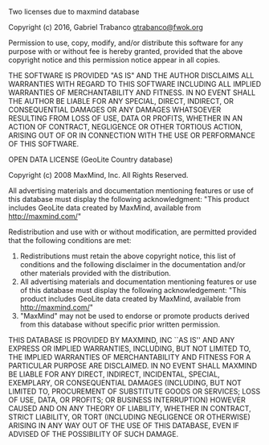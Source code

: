 Two licenses due to maxmind database


Copyright (c) 2016, Gabriel Trabanco <gtrabanco@fwok.org>

Permission to use, copy, modify, and/or distribute this software for any
purpose with or without fee is hereby granted, provided that the above
copyright notice and this permission notice appear in all copies.

THE SOFTWARE IS PROVIDED "AS IS" AND THE AUTHOR DISCLAIMS ALL WARRANTIES
WITH REGARD TO THIS SOFTWARE INCLUDING ALL IMPLIED WARRANTIES OF
MERCHANTABILITY AND FITNESS. IN NO EVENT SHALL THE AUTHOR BE LIABLE FOR
ANY SPECIAL, DIRECT, INDIRECT, OR CONSEQUENTIAL DAMAGES OR ANY DAMAGES
WHATSOEVER RESULTING FROM LOSS OF USE, DATA OR PROFITS, WHETHER IN AN
ACTION OF CONTRACT, NEGLIGENCE OR OTHER TORTIOUS ACTION, ARISING OUT OF
OR IN CONNECTION WITH THE USE OR PERFORMANCE OF THIS SOFTWARE.




OPEN DATA LICENSE (GeoLite Country database)

Copyright (c) 2008 MaxMind, Inc.  All Rights Reserved.

All advertising materials and documentation mentioning features or use of
this database must display the following acknowledgment:
"This product includes GeoLite data created by MaxMind, available from
http://maxmind.com/"

Redistribution and use with or without modification, are permitted provided
that the following conditions are met:
1. Redistributions must retain the above copyright notice, this list of
conditions and the following disclaimer in the documentation and/or other
materials provided with the distribution. 
2. All advertising materials and documentation mentioning features or use of
this database must display the following acknowledgement:
"This product includes GeoLite data created by MaxMind, available from
http://maxmind.com/"
3. "MaxMind" may not be used to endorse or promote products derived from this
database without specific prior written permission.

THIS DATABASE IS PROVIDED BY MAXMIND, INC ``AS IS'' AND ANY 
EXPRESS OR IMPLIED WARRANTIES, INCLUDING, BUT NOT LIMITED TO, THE IMPLIED 
WARRANTIES OF MERCHANTABILITY AND FITNESS FOR A PARTICULAR PURPOSE ARE 
DISCLAIMED. IN NO EVENT SHALL MAXMIND BE LIABLE FOR ANY 
DIRECT, INDIRECT, INCIDENTAL, SPECIAL, EXEMPLARY, OR CONSEQUENTIAL DAMAGES 
(INCLUDING, BUT NOT LIMITED TO, PROCUREMENT OF SUBSTITUTE GOODS OR SERVICES; 
LOSS OF USE, DATA, OR PROFITS; OR BUSINESS INTERRUPTION) HOWEVER CAUSED AND
ON ANY THEORY OF LIABILITY, WHETHER IN CONTRACT, STRICT LIABILITY, OR TORT 
(INCLUDING NEGLIGENCE OR OTHERWISE) ARISING IN ANY WAY OUT OF THE USE OF THIS 
DATABASE, EVEN IF ADVISED OF THE POSSIBILITY OF SUCH DAMAGE.